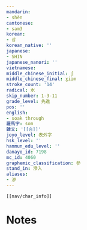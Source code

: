```yaml
---
mandarin:
- shèn
cantonese:
- sam3
korean:
- 삼
korean_native: ''
japanese:
- SHIN
japanese_nanori: ''
vietnamese:
middle_chinese_initial: ʃ
middle_chinese_final: ɣiɪm
stroke_count: '14'
radical: 水
skip_number: 1-3-11
grade_level: 先進
pos: ''
english:
- soak through
羅馬字: som
韓文: '[[솜]]'
joyo_level: 表外字
hsk_level: ''
hanmun_edu_level: ''
danayo_id: 7198
mc_id: 4060
graphemic_classification: 參
stand_in: 滲入
aliases:
- 渗
---
```

```meta-bind-embed
[[nav/char_info]]
```

# Notes
